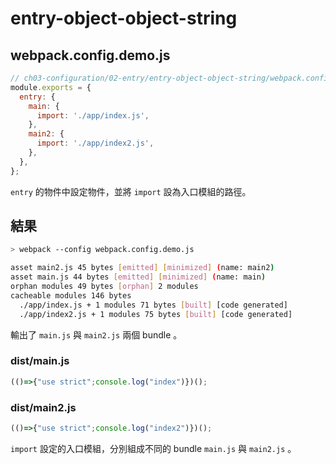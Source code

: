 # entry-object-object-string

## webpack.config.demo.js

```js
// ch03-configuration/02-entry/entry-object-object-string/webpack.config.demo.js
module.exports = {
  entry: {
    main: {
      import: './app/index.js',
    },
    main2: {
      import: './app/index2.js',
    },
  },
};
```

`entry` 的物件中設定物件，並將 `import` 設為入口模組的路徑。

## 結果

```bash
> webpack --config webpack.config.demo.js

asset main2.js 45 bytes [emitted] [minimized] (name: main2)
asset main.js 44 bytes [emitted] [minimized] (name: main)
orphan modules 49 bytes [orphan] 2 modules
cacheable modules 146 bytes
  ./app/index.js + 1 modules 71 bytes [built] [code generated]
  ./app/index2.js + 1 modules 75 bytes [built] [code generated]
```

輸出了 `main.js` 與 `main2.js` 兩個 bundle 。

### dist/main.js

<!-- prettier-ignore -->
```js
(()=>{"use strict";console.log("index")})();
```

### dist/main2.js

<!-- prettier-ignore -->
```js
(()=>{"use strict";console.log("index2")})();
```

`import` 設定的入口模組，分別組成不同的 bundle `main.js` 與 `main2.js` 。

